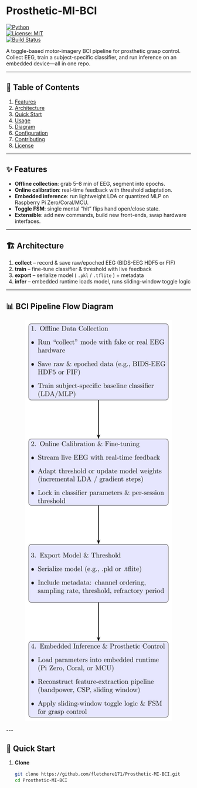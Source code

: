 # Prosthetic-MI-BCI  

[![Python](https://img.shields.io/badge/python-3.8%2B-blue)](#)  
[![License: MIT](https://img.shields.io/badge/License-MIT-green.svg)](#LICENSE)  
[![Build Status](https://img.shields.io/badge/build-passing-brightgreen)](#)  

A toggle-based motor-imagery BCI pipeline for prosthetic grasp control.  
Collect EEG, train a subject-specific classifier, and run inference on an embedded device—all in one repo.  

---

## 🚀 Table of Contents

1. [Features](#features)  
2. [Architecture](#architecture)  
3. [Quick Start](#quick-start)  
4. [Usage](#usage)  
5. [Diagram](#bci-pipeline-flow-diagram)  
6. [Configuration](#configuration)  
7. [Contributing](#contributing)  
8. [License](#license)  

---

## ✨ Features

- **Offline collection**: grab 5–8 min of EEG, segment into epochs.  
- **Online calibration**: real-time feedback with threshold adaptation.  
- **Embedded inference**: run lightweight LDA or quantized MLP on Raspberry Pi Zero/Coral/MCU.  
- **Toggle FSM**: single mental “hit” flips hand open/close state.  
- **Extensible**: add new commands, build new front-ends, swap hardware interfaces.  

---

## 🏗 Architecture

1. **collect** – record & save raw/epoched EEG (BIDS-EEG HDF5 or FIF)  
2. **train**   – fine-tune classifier & threshold with live feedback  
3. **export**  – serialize model ( `.pkl` / `.tflite` ) + metadata  
4. **infer**   – embedded runtime loads model, runs sliding-window toggle logic  

---

## 📊 BCI Pipeline Flow Diagram

<p align="center">
  <img src="./main.jpg" alt="Sequential BCI Pipeline" width="400"/>
</p>
---

## 🚀 Quick Start

1. **Clone**  
   ```bash
   git clone https://github.com/fletchere171/Prosthetic-MI-BCI.git
   cd Prosthetic-MI-BCI
